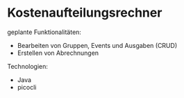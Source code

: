 # Kostenaufteilungsrechner

geplante Funktionalitäten:
- Bearbeiten von Gruppen, Events und Ausgaben (CRUD)
- Erstellen von Abrechnungen

Technologien:
- Java
- picocli
